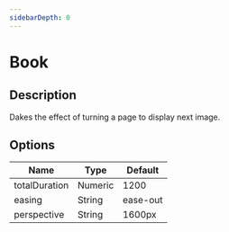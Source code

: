 ```yaml
---
sidebarDepth: 0
---
```


# Book

## Description

Dakes the effect of turning a page to display next image.

## Options

| Name | Type | Default |
|------|------|---------|
| totalDuration | Numeric | 1200 |
| easing | String | ease-out |
| perspective | String | 1600px |
